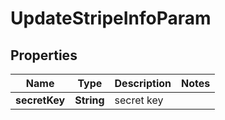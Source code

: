 

# UpdateStripeInfoParam


## Properties

| Name | Type | Description | Notes |
|------------ | ------------- | ------------- | -------------|
|**secretKey** | **String** | secret key |  |



